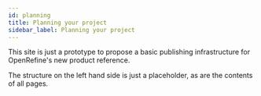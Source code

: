 ```yaml
---
id: planning
title: Planning your project
sidebar_label: Planning your project
---
```


This site is just a prototype to propose a basic publishing infrastructure for OpenRefine's new product reference.

The structure on the left hand side is just a placeholder, as are the contents of all pages.
